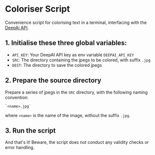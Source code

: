 # Coloriser Script

Convenience script for colorising text in a terminal, interfacing with the [DeepAi API](https://api.deepai.org/api/colorizer).

## 1. Initialise these three global variables:

- `API_KEY`: Your DeepAI API key as env variable `DEEPAI_API_KEY`
- `SRC`: The directory containing the jpegs to be colored, with suffix `.jpg`
- `DEST`: The directory to save the colored jpegs

## 2. Prepare the source directory

Prepare a series of jpegs in the `SRC` directory, with the following naming convention:

    `<name>.jpg`

where `<name>` is the name of the image, without the suffix `.jpg`.

## 3. Run the script

And that's it! Beware, the script does not conduct any validity checks or error handling.
